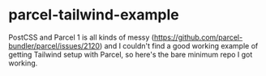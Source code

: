 parcel-tailwind-example
===
PostCSS and Parcel 1 is all kinds of messy (https://github.com/parcel-bundler/parcel/issues/2120) and I couldn't find a good working example of getting Tailwind setup with Parcel, so here's the bare minimum repo I got working.
